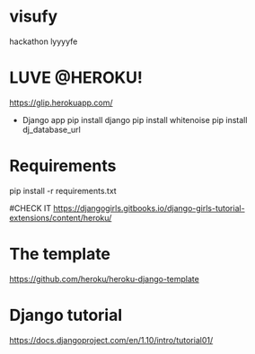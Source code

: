 # visufy
hackathon lyyyyfe

# LUVE @HEROKU!
https://glip.herokuapp.com/

* Django app
pip install django
pip install whitenoise
pip install dj_database_url


# Requirements
pip install -r requirements.txt


#CHECK IT
https://djangogirls.gitbooks.io/django-girls-tutorial-extensions/content/heroku/

# The template
https://github.com/heroku/heroku-django-template

# Django tutorial
https://docs.djangoproject.com/en/1.10/intro/tutorial01/

